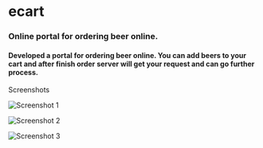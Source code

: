 # ecart


### Online portal for ordering beer online.
#### Developed a portal for ordering beer online. You can add beers to your cart and after finish order server will get your request and can go further process.
Screenshots



![Screenshot 1](https://github.com/rohitsaini1196/ecart/blob/master/Screenshot2.png)

![Screenshot 2](https://github.com/rohitsaini1196/ecart/blob/master/Screenshot3.png)

![Screenshot 3](https://github.com/rohitsaini1196/ecart/blob/master/Screenshot1.png)
